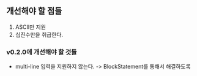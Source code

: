 ## 개선해야 할 점들

1. ASCII만 지원
2. 십진수만을 취급한다.


### v0.2.0에 개선해야 할 것들
* multi-line 입력을 지원하지 않는다. -> BlockStatement를 통해서 해결하도록
